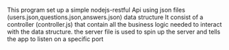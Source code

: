 This program set up a simple nodejs-restful Api using json files (users.json,questions.json,answers.json) data structure
It consist of a controller (controller.js) that contain all the business logic needed to interact with the data structure.
the server file is used to spin up the server and tells the app to listen on a specific port
